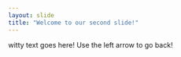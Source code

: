 ```yaml
---
layout: slide
title: "Welcome to our second slide!"
---
```

witty text goes here!
Use the left arrow to go back!
